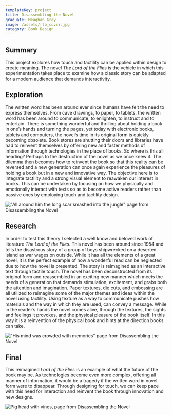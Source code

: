 ```yaml
---
templateKey: project
title: Disassembling the Novel
graduate: Meaghan Gray
image: /assets/rtb_cover.jpg
category: Book Design
---
```

## Summary

This project explores how touch and tactility can be applied within design to create meaning. The novel _The Lord of the Flies_ is the vehicle in which this experimentation takes place to examine how a classic story can be adapted for a modern audience that demands interactivity. 

## Exploration

The written word has been around ever since humans have felt the need to express themselves. From cave drawings, to paper, to tablets, the written word has been around to communicate, to enlighten, to instruct and to entertain. There is something wonderful and thrilling about holding a book in one’s hands and turning the pages, yet today with electronic books, tablets and computers, the novel’s time in its original form is quickly becoming obsolete. Book stores are shutting their doors and libraries have had to reinvent themselves by offering new and faster methods of information through technologies in the place of books. So where is this all heading? Perhaps to the destruction of the novel as we once knew it. The dilemma then becomes how to reinvent the book so that this reality can be reversed and a new generation can once again experience the pleasures of holding a book but in a new and innovative way. The objective here is to integrate tactility and a strong visual element to reawaken our interest in books. This can be undertaken by focusing on how we physically and emotionally interact with texts so as to become active readers rather than passive ones by employing touch and tactility design. 

!["All around him the long scar smashed into the jungle" page from Disassembling the Novel](/assets/rtb_scar.jpg)

## Research

In order to test this theory I selected a well know and beloved work of literature _The Lord of the Flies_. This novel has been around since 1954 and tells the disastrous story of a group of boys shipwrecked on a deserted island as war wages on outside. While it has all the elements of a great novel, it is the perfect example of how a wonderful read can be neglected due to how the novel is presented. The story is reimagined as an interactive text through tactile touch. The novel has been deconstructed from its original form and reassembled in an exciting new manner which meets the needs of a generation that demands stimulation, excitement, and grabs both the attention and imagination. Paper textures, die cuts, and embossing are all utilized to reimagine some of the major themes and ideas within the novel using tactility. Using texture as a way to communicate pushes how materials and the way in which they are used, can convey a message. While in the reader’s hands the novel comes alive, through the textures, the sights and feelings it provokes, and the physical pleasure of the book itself. In this way it is a reinvention of the physical book and hints at the direction books can take. 

!["His mind was crowded with memories" page from Disassembling the Novel](/assets/rtb_circles.jpg)

## Final

This reimagined _Lord of the Flies_ is an example of what the future of the book may be. As technologies become even more complex, offering all manner of information, it would be a tragedy if the written word in novel form were to disappear. Through designing for touch, we can keep pace with this need for interaction and reinvent the book through innovation and new designs.

![Pig head with vines, page from Disassembling the Novel ](/assets/rtb_pig.jpg)
